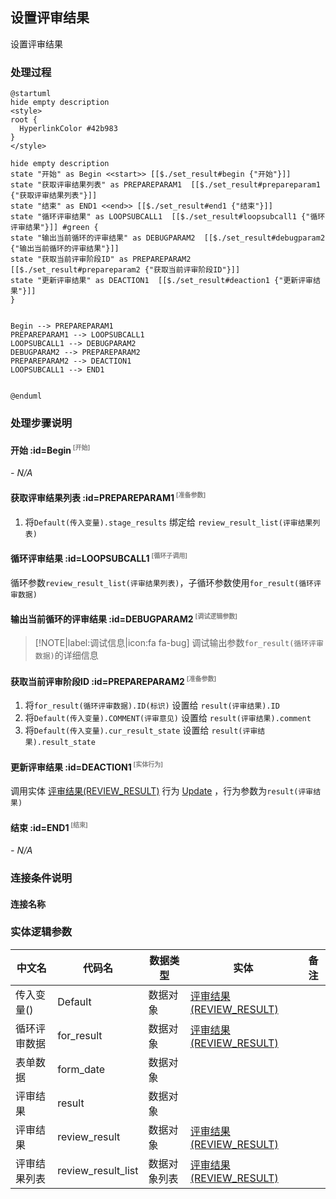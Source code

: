 ## 设置评审结果 <!-- {docsify-ignore-all} -->

   设置评审结果

### 处理过程

```plantuml
@startuml
hide empty description
<style>
root {
  HyperlinkColor #42b983
}
</style>

hide empty description
state "开始" as Begin <<start>> [[$./set_result#begin {"开始"}]]
state "获取评审结果列表" as PREPAREPARAM1  [[$./set_result#prepareparam1 {"获取评审结果列表"}]]
state "结束" as END1 <<end>> [[$./set_result#end1 {"结束"}]]
state "循环评审结果" as LOOPSUBCALL1  [[$./set_result#loopsubcall1 {"循环评审结果"}]] #green {
state "输出当前循环的评审结果" as DEBUGPARAM2  [[$./set_result#debugparam2 {"输出当前循环的评审结果"}]]
state "获取当前评审阶段ID" as PREPAREPARAM2  [[$./set_result#prepareparam2 {"获取当前评审阶段ID"}]]
state "更新评审结果" as DEACTION1  [[$./set_result#deaction1 {"更新评审结果"}]]
}


Begin --> PREPAREPARAM1
PREPAREPARAM1 --> LOOPSUBCALL1
LOOPSUBCALL1 --> DEBUGPARAM2
DEBUGPARAM2 --> PREPAREPARAM2
PREPAREPARAM2 --> DEACTION1
LOOPSUBCALL1 --> END1


@enduml
```


### 处理步骤说明

#### 开始 :id=Begin<sup class="footnote-symbol"> <font color=gray size=1>[开始]</font></sup>



*- N/A*
#### 获取评审结果列表 :id=PREPAREPARAM1<sup class="footnote-symbol"> <font color=gray size=1>[准备参数]</font></sup>



1. 将`Default(传入变量).stage_results` 绑定给  `review_result_list(评审结果列表)`

#### 循环评审结果 :id=LOOPSUBCALL1<sup class="footnote-symbol"> <font color=gray size=1>[循环子调用]</font></sup>



循环参数`review_result_list(评审结果列表)`，子循环参数使用`for_result(循环评审数据)`
#### 输出当前循环的评审结果 :id=DEBUGPARAM2<sup class="footnote-symbol"> <font color=gray size=1>[调试逻辑参数]</font></sup>



> [!NOTE|label:调试信息|icon:fa fa-bug]
> 调试输出参数`for_result(循环评审数据)`的详细信息


#### 获取当前评审阶段ID :id=PREPAREPARAM2<sup class="footnote-symbol"> <font color=gray size=1>[准备参数]</font></sup>



1. 将`for_result(循环评审数据).ID(标识)` 设置给  `result(评审结果).ID`
2. 将`Default(传入变量).COMMENT(评审意见)` 设置给  `result(评审结果).comment`
3. 将`Default(传入变量).cur_result_state` 设置给  `result(评审结果).result_state`

#### 更新评审结果 :id=DEACTION1<sup class="footnote-symbol"> <font color=gray size=1>[实体行为]</font></sup>



调用实体 [评审结果(REVIEW_RESULT)](module/TestMgmt/review_result.md) 行为 [Update](module/TestMgmt/review_result#行为) ，行为参数为`result(评审结果)`

#### 结束 :id=END1<sup class="footnote-symbol"> <font color=gray size=1>[结束]</font></sup>



*- N/A*


### 连接条件说明
#### 连接名称 




### 实体逻辑参数

|    中文名   |    代码名    |  数据类型    |  实体   |备注 |
| --------| --------| -------- | -------- | --------   |
|传入变量(<i class="fa fa-check"/></i>)|Default|数据对象|[评审结果(REVIEW_RESULT)](module/TestMgmt/review_result.md)||
|循环评审数据|for_result|数据对象|[评审结果(REVIEW_RESULT)](module/TestMgmt/review_result.md)||
|表单数据|form_date|数据对象|||
|评审结果|result|数据对象|||
|评审结果|review_result|数据对象|[评审结果(REVIEW_RESULT)](module/TestMgmt/review_result.md)||
|评审结果列表|review_result_list|数据对象列表|[评审结果(REVIEW_RESULT)](module/TestMgmt/review_result.md)||
